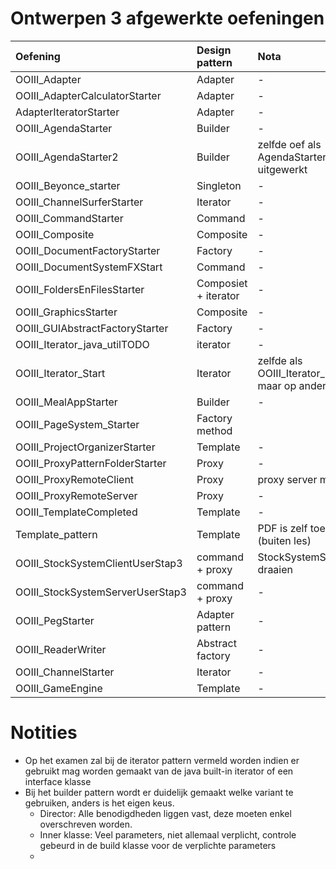 # Ontwerpen 3 afgewerkte oefeningen

| Oefening | Design pattern | Nota
| :---- | :----------- | :--- | 
|OOIII_Adapter|Adapter|-|
|OOIII_AdapterCalculatorStarter|Adapter|-|
|AdapterIteratorStarter| Adapter |-|
|OOIII_AgendaStarter|Builder|-|
|OOIII_AgendaStarter2|Builder| zelfde oef als AgendaStarter, anders uitgewerkt| 
|OOIII_Beyonce_starter |Singleton|-|
|OOIII_ChannelSurferStarter|Iterator|-|
|OOIII_CommandStarter|Command|-|
|OOIII_Composite|Composite|-|
|OOIII_DocumentFactoryStarter|Factory|-|
|OOIII_DocumentSystemFXStart|Command|-|
|OOIII_FoldersEnFilesStarter|Composiet + iterator|-|
|OOIII_GraphicsStarter|Composite|-|
|OOIII_GUIAbstractFactoryStarter|Factory|-|
|OOIII_Iterator_java_utilTODO|iterator|-|
|OOIII_Iterator_Start|Iterator| zelfde als OOIII_Iterator_java_utilTODO maar op andere manier| 
|OOIII_MealAppStarter|Builder|-|
|OOIII_PageSystem_Starter|Factory method||
|OOIII_ProjectOrganizerStarter|Template|-|
|OOIII_ProxyPatternFolderStarter|Proxy|-|
|OOIII_ProxyRemoteClient|Proxy|proxy server moet draaien|
|OOIII_ProxyRemoteServer|Proxy|-|
|OOIII_TemplateCompleted|Template|-|
|Template_pattern|Template| PDF is zelf toegevoegd (buiten les) |
|OOIII_StockSystemClientUserStap3|command + proxy|StockSystemServer moet draaien|
|OOIII_StockSystemServerUserStap3|command + proxy|-|
|OOIII_PegStarter|Adapter pattern|-|
|OOIII_ReaderWriter|Abstract factory|-|
|OOIII_ChannelStarter|Iterator|-|
|OOIII_GameEngine|Template|-|

# Notities

* Op het examen zal bij de iterator pattern vermeld worden indien er gebruikt mag worden gemaakt van de java built-in iterator of een interface klasse  
* Bij het builder pattern wordt er duidelijk gemaakt welke variant te gebruiken, anders is het eigen keus.  
  * Director: Alle benodigdheden liggen vast, deze moeten enkel overschreven worden. 
  * Inner klasse: Veel parameters, niet allemaal verplicht, controle gebeurd in de build klasse voor de verplichte parameters 
  *  
